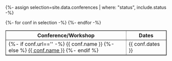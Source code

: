 {%- assign selection=site.data.conferences | where: "status", include.status -%}

<table width="80%" border="1" align="center">
<tr><th>Conference/Workshop</th><th>Dates</th></tr>
{%- for conf in selection -%}
<tr>
<td width="75%">
{%- if conf.url=='' -%}
{{ conf.name }}
{%- else %}
<a href="{{ conf.url }}" target="_blank">{{ conf.name }}</a>
{%- endif %}
</td>
<td width="25%">{{ conf.dates }}</td>
</tr>
{%- endfor -%}
</table>
